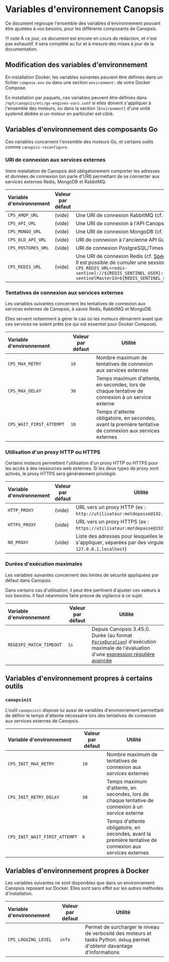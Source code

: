 # Variables d'environnement Canopsis

Ce document regroupe l'ensemble des variables d'environnement pouvant être ajustées à vos besoins, pour les différents composants de Canopsis.

!!! note
    À ce jour, ce document est encore en cours de rédaction, et n'est pas exhaustif. Il sera complété au fur et à mesure des mises à jour de la documentation.

## Modification des variables d'environnement

En installation Docker, les variables suivantes peuvent être définies dans un fichier `compose.env` ou dans une section `environment:` de votre Docker Compose.

En installation par paquets, ces variables peuvent être définies dans `/opt/canopsis/etc/go-engines-vars.conf` si elles doivent s'appliquer à l'ensemble des moteurs, ou dans la section `[Environment]` d'une unité systemd dédiée si un moteur en particulier est ciblé.

## Variables d'environnement des composants Go

Ces variables concernent l'ensemble des moteurs Go, et certains outils comme `canopsis-reconfigure`.

### URI de connexion aux services externes

Votre installation de Canopsis doit obligatoirement comporter les adresses et données de connexion (on parle d'URI) permettant de se connecter aux services externes Redis, MongoDB et RabbitMQ.

| Variable d'environnement | Valeur par défaut | Utilité |
|:-------------------------|-------------------|---------|
| `CPS_AMQP_URL` | (vide) | Une URI de connexion RabbitMQ (cf. [Spécification d'URI RabbitMQ](https://www.rabbitmq.com/uri-spec.html)) |
| `CPS_API_URL` | (vide) | Une URI de connexion à l'API Canopsis |
| `CPS_MONGO_URL` | (vide) | Une URI de connexion MongoDB (cf. [Spécification d'URI MongoDB](https://docs.mongodb.com/v4.2/reference/connection-string/)) |
| `CPS_OLD_API_URL` | (vide) | URI de connexion à l'ancienne API Gunicorn de Canopsis |
| `CPS_POSTGRES_URL` | (vide) | URI de connexion PostgreSQL/TimescaleDB (cf. [Spécification d'URI PostgreSQL](https://www.postgresql.org/docs/13/libpq-connect.html#LIBPQ-CONNSTRING)) |
| `CPS_REDIS_URL` | (vide) | Une URI de connexion Redis (cf. [Spécification d'URI Redis](https://www.iana.org/assignments/uri-schemes/prov/redis))</br>Il est possible de cumuler une session avec mot de passe Redis et Redis Sentinel grâce à cette URI spéciale :</br>`CPS_REDIS_URL=redis-sentinel://${REDIS_SENTINEL_USER}:${REDIS_SENTINEL_PASSWORD}@${REDIS_SENTINEL_HOST}:${REDIS_SENTINEL_PORT}/0?sentinelMasterId=${REDIS_SENTINEL_MASTERID}&redisPassword=${REDIS_PASSWORD}` |

### Tentatives de connexion aux services externes

Les variables suivantes concernent les tentatives de connexion aux services externes de Canopsis, à savoir Redis, RabbitMQ et MongoDB.

Elles servent notamment à gérer le cas où les moteurs démarrent avant que ces services ne soient prêts (ce qui est essentiel pour Docker Compose).

| Variable d'environnement | Valeur par défaut | Utilité |
|:-------------------------|-------------------|---------|
| `CPS_MAX_RETRY` | `10` | Nombre maximum de tentatives de connexion aux services externes |
| `CPS_MAX_DELAY` | `30` | Temps maximum d'attente, en secondes, lors de chaque tentative de connexion à un service externe |
| `CPS_WAIT_FIRST_ATTEMPT` | `10` | Temps d'attente obligatoire, en secondes, avant la première tentative de connexion aux services externes |

### Utilisation d'un proxy HTTP ou HTTPS

Certains moteurs permettent l'utilisation d'un proxy HTTP ou HTTPS pour les accès à des ressources web externes. Si les deux types de proxy sont activés, le proxy HTTPS sera généralement privilégié.

| Variable d'environnement | Valeur par défaut | Utilité |
|:-------------------------|-------------------|---------|
| `HTTP_PROXY` | (vide) | URL vers un proxy HTTP (ex : `http://utilisateur:motdepasse@192.168.0.253:3128/`) |
| `HTTPS_PROXY` | (vide) | URL vers un proxy HTTPS (ex : `https://utilisateur:motdepasse@192.168.0.253:3128/`) |
| `NO_PROXY` | (vide) | Liste des adresses pour lesquelles le proxy ne doit **pas** s'appliquer, séparées par des virgules (ex : `127.0.0.1,localhost`) |

### Durées d'exécution maximales

Les variables suivantes concernent des limites de sécurité appliquées par défaut dans Canopsis.

Dans certains cas d'utilisation, il peut être pertinent d'ajuster ces valeurs à vos besoins. Il faut néanmoins faire preuve de vigilance à ce sujet.

| Variable d'environnement | Valeur par défaut | Utilité |
|:-------------------------|-------------------|---------|
| `REGEXP2_MATCH_TIMEOUT` | `1s` | Depuis Canopsis 3.45.0. Durée (au format [`ParseDuration`](https://golang.org/pkg/time/#ParseDuration)) d'exécution maximale de l'évaluation d'une [expression régulière avancée](../../guide-utilisation/formats-et-syntaxe/format-regex.md) |

## Variables d'environnement propres à certains outils

### `canopsinit`

L'outil `canopsinit` dispose lui aussi de variables d'environnement permettant de définir le temps d'attente nécessaire lors des tentatives de connexion aux services externes de Canopsis.

| Variable d'environnement | Valeur par défaut | Utilité |
|:-------------------------|-------------------|---------|
| `CPS_INIT_MAX_RETRY` | `10` | Nombre maximum de tentatives de connexion aux services externes |
| `CPS_INIT_RETRY_DELAY` | `30` | Temps maximum d'attente, en secondes, lors de chaque tentative de connexion à un service externe |
| `CPS_INIT_WAIT_FIRST_ATTEMPT` | `0` | Temps d'attente obligatoire, en secondes, avant la première tentative de connexion aux services externes |

## Variables d'environnement propres à Docker

Les variables suivantes ne sont disponibles que dans un environnement Canopsis reposant sur Docker. Elles sont sans effet sur les autres méthodes d'installation.

| Variable d'environnement | Valeur par défaut | Utilité |
|:-------------------------|-------------------|---------|
| `CPS_LOGGING_LEVEL` | `info` | Permet de surcharger le niveau de verbosité des moteurs et tasks Python. `debug` permet d'obtenir davantage d'informations |
